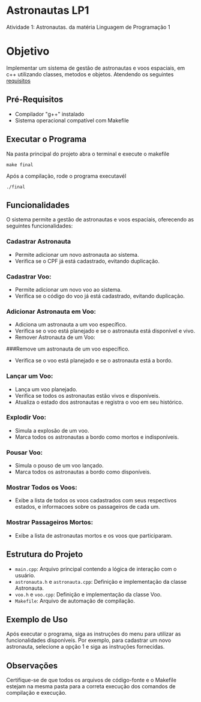 # Astronautas LP1
Atividade 1: Astronautas. da matéria Linguagem de Programação 1

# Objetivo
Implementar um sistema de gestão de astronautas e voos espaciais, em c++ utilizando classes, metodos e objetos. Atendendo os seguintes [requisitos](https://docs.google.com/document/d/1W9hH12mJCvyrJxH0JxaaUVHQdLYGfK461puEwYUkwtg/edit)

## Pré-Requisitos
- Compilador "g++" instalado
- Sistema operacional compatível com Makefile

## Executar o Programa
Na pasta principal do projeto abra o terminal e execute o makefile 
```
make final
```
Após a compilação, rode o programa executavél

```
./final
```

## Funcionalidades 
O sistema permite a gestão de astronautas e voos espaciais, oferecendo as seguintes funcionalidades:

### Cadastrar Astronauta
- Permite adicionar um novo astronauta ao sistema.
- Verifica se o CPF já está cadastrado, evitando duplicação.

### Cadastrar Voo:
- Permite adicionar um novo voo ao sistema.
- Verifica se o código do voo já está cadastrado, evitando duplicação.

### Adicionar Astronauta em Voo:
- Adiciona um astronauta a um voo específico.
- Verifica se o voo está planejado e se o astronauta está disponível e vivo.
- Remover Astronauta de um Voo:

###Remove um astronauta de um voo específico.
- Verifica se o voo está planejado e se o astronauta está a bordo.

### Lançar um Voo:
- Lança um voo planejado.
- Verifica se todos os astronautas estão vivos e disponíveis.
- Atualiza o estado dos astronautas e registra o voo em seu histórico.

### Explodir Voo:
- Simula a explosão de um voo.
- Marca todos os astronautas a bordo como mortos e indisponíveis.

### Pousar Voo:
- Simula o pouso de um voo lançado.
- Marca todos os astronautas a bordo como disponíveis.

### Mostrar Todos os Voos:
- Exibe a lista de todos os voos cadastrados com seus respectivos estados, e informacoes sobre os passageiros de cada um.


### Mostrar Passageiros Mortos:
- Exibe a lista de astronautas mortos e os voos que participaram.

## Estrutura do Projeto
- ```main.cpp```: Arquivo principal contendo a lógica de interação com o usuário.
- ```astronauta.h``` e ```astronauta.cpp```: Definição e implementação da classe Astronauta.
- ```voo.h``` e ```voo.cpp```: Definição e implementação da classe Voo.
- ```Makefile```: Arquivo de automação de compilação.

## Exemplo de Uso
Após executar o programa, siga as instruções do menu para utilizar as funcionalidades disponíveis. Por exemplo, para cadastrar um novo astronauta, selecione a opção 1 e siga as instruções fornecidas.

## Observações
Certifique-se de que todos os arquivos de código-fonte e o Makefile estejam na mesma pasta para a correta execução dos comandos de compilação e execução.


